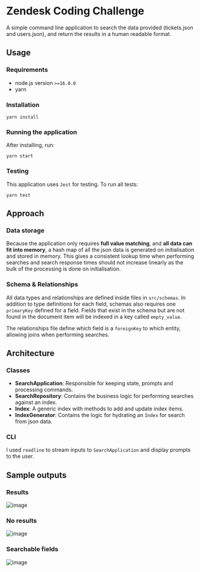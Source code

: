 Zendesk Coding Challenge
====================

A simple command line application to search the data provided (tickets.json and users.json), and return the results in a human readable format.

## Usage

### Requirements
 - node.js version `>=16.0.0`
 - yarn

### Installation
```
yarn install
```
### Running the application
After installing, run:
```
yarn start
```

### Testing
This application uses `Jest` for testing. 
To run all tests:
```
yarn test
```

## Approach

### Data storage

Because the application only requires **full value matching**, and **all data can fit into memory**, a hash map of all the json data is generated on initialisation and stored in memory. This gives a consistent lookup time when performing searches and search response times should not increase linearly as the bulk of the processing is done on initialisation. 

### Schema  & Relationships

All data types and relationships are defined inside files in `src/schemas`.  In addition to type definitions for each field, schemas also requires one `primaryKey` defined for a field. Fields that exist in the schema but are not found in the document item will be indexed in a key called `empty_value`.

The relationships file define which field is a `foreignKey` to which entity, allowing joins when performing searches.

## Architecture

### Classes
 - **SearchApplication**: Responsible for keeping state, prompts and processing commands.
 - **SearchRepository**: Contains the business logic for performing searches against an index.
 - **Index**: A generic index with methods to add and update index items.
 - **IndexGenerator**: Contains the logic for hydrating an `Index` for search from json data.

### CLI

I used `readline` to stream inputs to `SearchApplication` and display prompts to the user.

## Sample outputs

### Results

![image](https://user-images.githubusercontent.com/14230725/124922920-4fb7bb00-e03d-11eb-8282-c61216f88c27.png)

### No results

![image](https://user-images.githubusercontent.com/14230725/124923095-783fb500-e03d-11eb-9549-ad7bd06fed54.png)

### Searchable fields

![image](https://user-images.githubusercontent.com/14230725/124923182-8c83b200-e03d-11eb-8da9-c0f52f8b8490.png)

